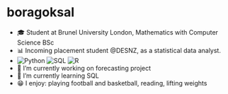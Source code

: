 # boragoksal

- 🎓 Student at Brunel University London, Mathematics with Computer Science BSc
- 📊 Incoming placement student @DESNZ, as a statistical data analyst.
-
  ![Python](https://img.shields.io/badge/Python-3776AB?style=for-the-badge&logo=python&logoColor=white)
  ![SQL](https://img.shields.io/badge/SQL-4479A1?style=for-the-badge&logo=sql&logoColor=white)
  ![R](https://img.shields.io/badge/R-276DC3?style=for-the-badge&logo=r&logoColor=white)
- 🔭 I’m currently working on forecasting project
- 🌱 I’m currently learning SQL 
- 😁 I enjoy: playing football and basketball, reading, lifting weights
